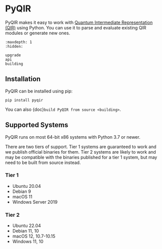 # PyQIR

PyQIR makes it easy to work with [Quantum Intermediate Representation (QIR)](https://github.com/qir-alliance/qir-spec) using Python.
You can use it to parse and evaluate existing QIR modules or generate new ones.

```{toctree}
:maxdepth: 1
:hidden:

upgrade
api
building
```

## Installation

PyQIR can be installed using pip:

```
pip install pyqir
```

You can also {doc}`build PyQIR from source <building>`.

## Supported Systems

PyQIR runs on most 64-bit x86 systems with Python 3.7 or newer.

There are two tiers of support.
Tier 1 systems are guaranteed to work and we publish official binaries for them.
Tier 2 systems are likely to work and may be compatible with the binaries published for a tier 1 system, but may need to be built from source instead.

### Tier 1

- Ubuntu 20.04
- Debian 9
- macOS 11
- Windows Server 2019

### Tier 2

- Ubuntu 22.04
- Debian 11, 10
- macOS 12, 10.7-10.15
- Windows 11, 10
